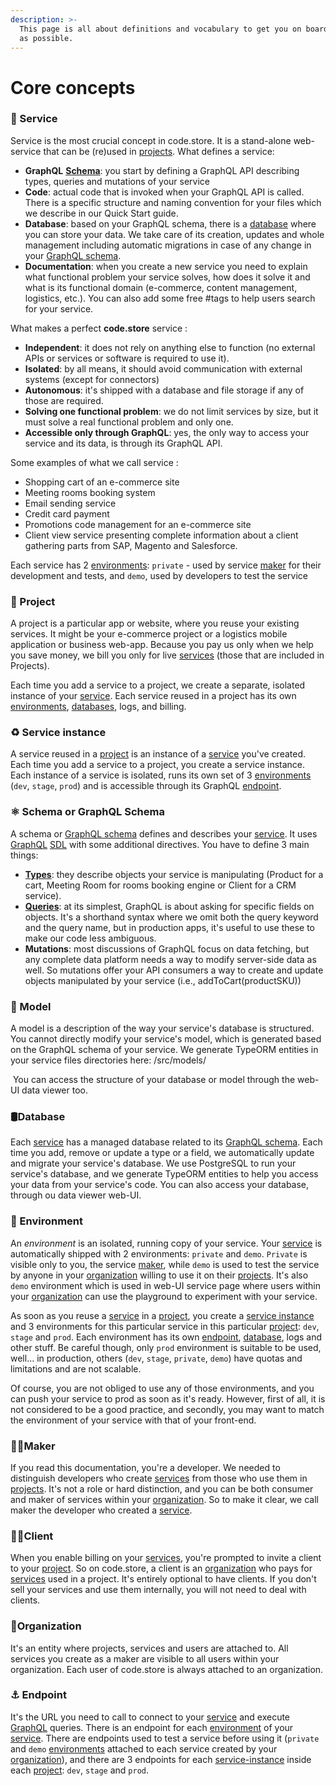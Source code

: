 ```yaml
---
description: >-
  This page is all about definitions and vocabulary to get you on board as fast
  as possible.
---
```


# Core concepts

### 🧱 Service

Service is the most crucial concept in code.store. It is a stand-alone web-service that can be \(re\)used in [projects](core-concepts.md#project). What defines a service:‌

* **GraphQL** [**Schema**](core-concepts.md#schema-or-graphql-schema): you start by defining a GraphQL API describing types, queries and mutations of your service
* **Code**: actual code that is invoked when your GraphQL API is called. There is a specific structure and naming convention for your files which we describe in our Quick Start guide.
* **Database**: based on your GraphQL schema, there is a [database](core-concepts.md#database) where you can store your data. We take care of its creation, updates and whole management including automatic migrations in case of any change in your [GraphQL schema](core-concepts.md#schema-or-graphql-schema).
* **Documentation**: when you create a new service you need to explain what functional problem your service solves, how does it solve it and what is its functional domain \(e-commerce, content management, logistics, etc.\). You can also add some free \#tags to help users search for your service.

What makes a perfect **code.store** service :

* **Independent**: it does not rely on anything else to function \(no external APIs or services or software is required to use it\).
* **Isolated**: by all means, it should avoid communication with external systems \(except for connectors\)
* **Autonomous**: it's shipped with a database and file storage if any of those are required.
* **Solving one functional problem**: we do not limit services by size, but it must solve a real functional problem and only one. 
* **Accessible only through GraphQL**: yes, the only way to access your service and its data, is through its GraphQL API. 

Some examples of what we call service : ‌

* Shopping cart of an e-commerce site
* Meeting rooms booking system 
* Email sending service
* Credit card payment
* Promotions code management for an e-commerce site
* Client view service presenting complete information about a client gathering parts from SAP, Magento and Salesforce.

Each service has 2 [environments](core-concepts.md#environment): `private` - used by service [maker](core-concepts.md#maker) for their development and tests, and `demo`, used by developers to test the service 

### 🚧 Project

A project is a particular app or website, where you reuse your existing services. It might be your e-commerce project or a logistics mobile application or business web-app. Because you pay us only when we help you save money, we bill you only for live [services](core-concepts.md#service-instance) \(those that are included in Projects\).

Each time you add a service to a project, we create a separate, isolated instance of your [service](core-concepts.md#service-instance). Each service reused in a project has its own [environments](core-concepts.md#environment), [databases](core-concepts.md#database), logs, and billing. 

### ♻️ Service instance

A service reused in a [project](core-concepts.md#project) is an instance of a [service](core-concepts.md#service) you've created. Each time you add a service to a project, you create a service instance. Each instance of a service is isolated, runs its own set of 3 [environments](core-concepts.md#environment) \(`dev`, `stage`, `prod`\) and is accessible through its GraphQL [endpoint](core-concepts.md#endpoint).

### ⚛ Schema or GraphQL Schema

A schema or [GraphQL schema](core-concepts.md#schema-or-graphql-schema) defines and describes your [service](core-concepts.md#service). It uses [GraphQL](https://graphql.org/) [SDL](https://graphql.org/learn/schema/) with some additional directives. You have to define 3 main things:

* [**Types**](graphql-schemas.md#graphql-types): they describe objects your service is manipulating \(Product for a cart, Meeting Room for rooms booking engine or Client for a CRM service\).
* [**Queries**](graphql-schemas.md#graphql-queries-execution): at its simplest, GraphQL is about asking for specific fields on objects. It's a shorthand syntax where we omit both the query keyword and the query name, but in production apps, it's useful to use these to make our code less ambiguous. 
* **Mutations**: most discussions of GraphQL focus on data fetching, but any complete data platform needs a way to modify server-side data as well. So mutations offer your API consumers a way to create and update objects manipulated by your service \(i.e., addToCart\(productSKU\)\)

### 📁 Model

A model is a description of the way your service's database is structured. You cannot directly modify your service's model, which is generated based on the GraphQL schema of your service. We generate TypeORM entities in your service files directories here: /src/models/

‌ You can access the structure of your database or model through the web-UI data viewer too.

### 🛢Database

Each [service](core-concepts.md#service) has a managed database related to its [GraphQL schema](core-concepts.md#schema-or-graphql-schema). Each time you add, remove or update a type or a field, we automatically update and migrate your service's database. We use PostgreSQL to run your service's database, and we generate TypeORM entities to help you access your data from your service's code. You can also access your database, through ou data viewer web-UI.

### 🍱 Environment

An _environment_ is an isolated, running copy of your service. Your [service](core-concepts.md#service) is automatically shipped with 2 environments: `private` and `demo`. `Private` is visible only to you, the service [maker](core-concepts.md#maker), while `demo` is used to test the service by anyone in your [organization](core-concepts.md#organization) willing to use it on their [projects](core-concepts.md#project). It's also `demo` environment which is used in web-UI service page where users within your [organization](/@code-store/s/docs/~/drafts/-M8VZKsTXFD524H5zY8_/getting-started/core-concepts#organization) can use the playground to experiment with your service.

As soon as you reuse a [service](core-concepts.md#service) in a [project](core-concepts.md#project), you create a [service instance](core-concepts.md#service-instance) and 3 environments for this particular service in this particular [project](core-concepts.md#project): `dev`, `stage` and `prod`. Each environment has its own [endpoint](core-concepts.md#endpoint), [database](core-concepts.md#database), logs and other stuff. Be careful though, only `prod` environment is suitable to be used, well... in production, others \(`dev`, `stage`, `private`, `demo`\) have quotas and limitations and are not scalable.

Of course, you are not obliged to use any of those environments, and you can push your service to prod as soon as it's ready. However, first of all, it is not considered to be a good practice, and secondly, you may want to match the environment of your service with that of your front-end.

### 👷‍♀️Maker

If you read this documentation, you're a developer. We needed to distinguish developers who create [services](core-concepts.md#service) from those who use them in [projects](core-concepts.md#project). It's not a role or hard distinction, and you can be both consumer and maker of services within your [organization](core-concepts.md#organization). So to make it clear, we call maker the developer who created a [service](core-concepts.md#service).

### 🤷‍♂️Client

When you enable billing on your [services](core-concepts.md#service), you're prompted to invite a client to your [project](core-concepts.md#project). So on code.store, a client is an [organization](core-concepts.md#organization) who pays for [services](core-concepts.md#service) used in a project. It's entirely optional to have clients. If you don't sell your services and use them internally, you will not need to deal with clients.

### 🏢Organization

It's an entity where projects, services and users are attached to. All services you create as a maker are visible to all users within your organization. Each user of code.store is always attached to an organization.

### ⚓ Endpoint

It's the URL you need to call to connect to your [service](core-concepts.md#service) and execute [GraphQL](core-concepts.md#schema-or-graphql-schema) queries. There is an endpoint for each [environment](core-concepts.md#environment) of your [service](core-concepts.md#service). There are endpoints used to test a service before using it \(`private` and `demo` [environments](core-concepts.md#environment) attached to each service created by your [organization](core-concepts.md#organization)\), and there are 3 endpoints for each [service-instance](core-concepts.md#service-instance) inside each [project](core-concepts.md#project): `dev`, `stage` and `prod`.

